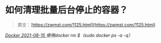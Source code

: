 <!--yml
category: 未分类
date: 0001-01-01 00:00:00
--->

# 如何清理批量后台停止的容器？

> 原文：[https://zwmst.com/1125.html](https://zwmst.com/1125.html)

   [ *Docker* ](https://zwmst.com/docker)*[ <time datetime="2021-08-15T10:30:46+08:00"> 2021-08-15 </time> ](https://zwmst.com/1125.html)  使用docker rm $（sudo docker ps -a -q）*